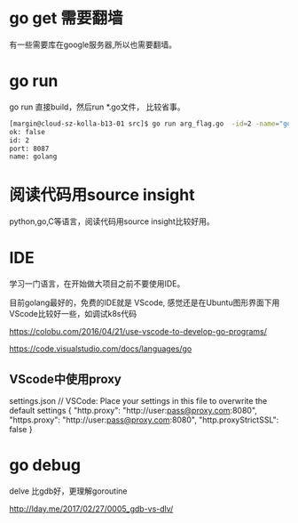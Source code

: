 
# go get 需要翻墙

有一些需要库在google服务器,所以也需要翻墙。


# go run 

go run 直接build，然后run *.go文件， 比较省事。

```bash
[margin@cloud-sz-kolla-b13-01 src]$ go run arg_flag.go  -id=2 -name="golang"  -port="8087"
ok: false
id: 2
port: 8087
name: golang

```
# 阅读代码用source insight 

python,go,C等语言，阅读代码用source insight比较好用。

# IDE

学习一门语言，在开始做大项目之前不要使用IDE。 

目前golang最好的，免费的IDE就是 VScode, 感觉还是在Ubuntu图形界面下用VScode比较好一些，如调试k8s代码

https://colobu.com/2016/04/21/use-vscode-to-develop-go-programs/

https://code.visualstudio.com/docs/languages/go

## VScode中使用proxy

 settings.json
 // VSCode: Place your settings in this file to overwrite the default settings
 {
   "http.proxy": "http://user:pass@proxy.com:8080",
   "https.proxy": "http://user:pass@proxy.com:8080",
   "http.proxyStrictSSL": false
 }

# go debug 

delve 比gdb好，更理解goroutine

http://lday.me/2017/02/27/0005_gdb-vs-dlv/


